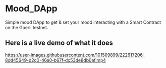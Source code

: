 # Mood_DApp

Simple mood DApp to get & set your mood interacting with a Smart Contract on the Goerli testnet.

## Here is a live demo of what it does


https://user-images.githubusercontent.com/101509899/222617206-8dd45649-d2c0-46a0-b67f-dc53de8db0af.mp4

